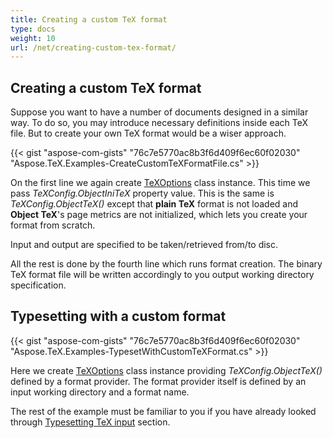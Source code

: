 ```yaml
---
title: Creating a custom TeX format
type: docs
weight: 10
url: /net/creating-custom-tex-format/
---
```

## **Creating a custom TeX format**

Suppose you want to have a number of documents designed in a similar way. To do so, you may introduce necessary definitions inside each TeX file. But to create your own TeX format would be a wiser approach.

{{< gist "aspose-com-gists" "76c7e5770ac8b3f6d409f6ec60f02030" "Aspose.TeX.Examples-CreateCustomTeXFormatFile.cs" >}}

On the first line we again create [TeXOptions](https://apireference.aspose.com/tex/net/aspose.tex/texoptions) class instance. This time we pass *TeXConfig.ObjectIniTeX* property value. This is the same is *TeXConfig.ObjectTeX()* except that **plain TeX** format is not loaded and **Object TeX**'s page metrics are not initialized, which lets you create your format from scratch.

Input and output are specified to be taken/retrieved from/to disc.

All the rest is done by the fourth line which runs format creation. The binary TeX format file will be written accordingly to you output working directory specification.

## **Typesetting with a custom format**

{{< gist "aspose-com-gists" "76c7e5770ac8b3f6d409f6ec60f02030" "Aspose.TeX.Examples-TypesetWithCustomTeXFormat.cs" >}}

Here we create [TeXOptions](https://apireference.aspose.com/tex/net/aspose.tex/texoptions) class instance providing *TeXConfig.ObjectTeX()* defined by a format provider. The format provider itself is defined by an input working directory and a format name.

The rest of the example must be familiar to you if you have already looked through [Typesetting TeX input](/tex/net/typesetting-tex-input/) section.
